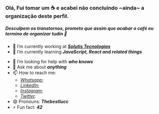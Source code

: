 ### Olá, Fui tomar um ☕ e acabei não concluindo ~ainda~ a organização deste perfil.


##### Desculpem os transtornos, prometo que assim que acabar o café eu termino de organizar tudin 🤗

<!--
**thebestlucc/thebestlucc** is a ✨ _special_ ✨ repository because its `README.md` (this file) appears on your GitHub profile.

Here are some ideas to get you started:
-->
- 🔭 I’m currently working at [_**Solutis Tecnologias**_](https://solutis.com.br/)
- 🌱 I’m currently learning _**JavaScript, React and related things**_
<!--- 👯 I’m looking to collaborate on ...-->
- 🤔 I’m looking for help with _**who knows**_
- 💬 Ask me about _**anything**_
- 📫 How to reach me: 
  -  [_Whatsapp_](https://api.whatsapp.com/send?1=pt_br&phone=5571989511233);
  -  [_LinkedIn_](https://www.linkedin.com/in/thebestlucc);
  -  [_Instagram_](https://www.instagram.com/thebestlucc);
  -  [_Twitter_](https://www.twitter.com/thebestlucc).
- 😄 Pronouns: _**Thebestlucc**_
- ⚡ Fun fact: _**42**_

